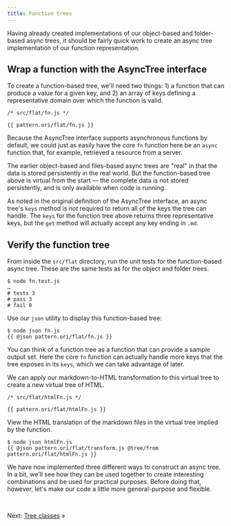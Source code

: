 ```yaml
---
title: Function trees
---
```


Having already created implementations of our object-based and folder-based async trees, it should be fairly quick work to create an async tree implementation of our function representation.

## Wrap a function with the AsyncTree interface

To create a function-based tree, we'll need two things: 1) a function that can produce a value for a given key, and 2) an array of keys defining a representative domain over which the function is valid.

```{{'js'}}
/* src/flat/fn.js */

{{ pattern.ori/flat/fn.js }}
```

Because the AsyncTree interface supports asynchronous functions by default, we could just as easily have the core `fn` function here be an `async` function that, for example, retrieved a resource from a server.

The earlier object-based and files-based async trees are "real" in that the data is stored persistently in the real world. But the function-based tree above is virtual from the start — the complete data is not stored persistently, and is only available when code is running.

As noted in the original definition of the AsyncTree interface, an async tree's `keys` method is _not_ required to return all of the keys the tree can handle. The `keys` for the function tree above returns three representative keys, but the `get` method will actually accept any key ending in `.md`.

## Verify the function tree

<span class="tutorialStep"></span> From inside the `src/flat` directory, run the unit tests for the function-based async tree. These are the same tests as for the object and folder trees.

```console
$ node fn.test.js
…
# tests 3
# pass 3
# fail 0
```

<span class="tutorialStep"></span> Use our `json` utility to display this function-based tree:

```console
$ node json fn.js
{{ @json pattern.ori/flat/fn.js }}
```

You can think of a function tree as a function that can provide a sample output set. Here the core `fn` function can actually handle more keys that the tree exposes in its `keys`, which we can take advantage of later.

We can apply our markdown-to-HTML transformation to this virtual tree to create a new virtual tree of HTML.

```{{'js'}}
/* src/flat/htmlFn.js */

{{ pattern.ori/flat/htmlFn.js }}
```

<span class="tutorialStep"></span> View the HTML translation of the markdown files in the virtual tree implied by the function.

```console
$ node json htmlFn.js
{{ @json pattern.ori/flat/transform.js @tree/from pattern.ori/flat/htmlFn.js }}
```

We have now implemented three different ways to construct an async tree. In a bit, we'll see how they can be used together to create interesting combinations and be used for practical purposes. Before doing that, however, let's make our code a little more general-purpose and flexible.

&nbsp;

Next: [Tree classes](classes.html) »
